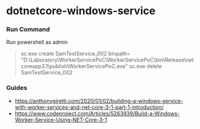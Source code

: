# dotnetcore-windows-service


### Run Command
Run powershell as admin
> sc.exe create SamTestService_002 binpath= "D:\Laboratory\WorkerServicePoC\WorkerServicePoC\bin\Release\netcoreapp3.1\publish\WorkerServicePoC.exe"
sc.exe delete SamTestService_002

### Guides
* https://anthonygiretti.com/2020/01/02/building-a-windows-service-with-worker-services-and-net-core-3-1-part-1-introduction/
* https://www.codeproject.com/Articles/5263939/Build-a-Windows-Worker-Service-Using-NET-Core-3-1
